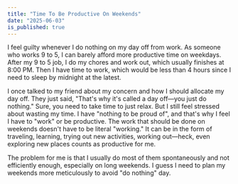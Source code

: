 ```yaml
---
title: "Time To Be Productive On Weekends"
date: "2025-06-03"
is_published: true
---
```


I feel guilty whenever I do nothing on my day off from work. As someone who works 9 to 5, I can barely afford more productive time on weekdays. After my 9 to 5 job, I do my chores and work out, which usually finishes at 8:00 PM. Then I have time to work, which would be less than 4 hours since I need to sleep by midnight at the latest.

I once talked to my friend about my concern and how I should allocate my day off. They just said, "That's why it's called a day off—you just do nothing." Sure, you need to take time to just relax. But I still feel stressed about wasting my time. I have "nothing to be proud of", and that's why I feel I have to "work" or be productive. The work that should be done on weekends doesn't have to be literal "working." It can be in the form of traveling, learning, trying out new activities, working out—heck, even exploring new places counts as productive for me.

The problem for me is that I usually do most of them spontaneously and not efficiently enough, especially on long weekends. I guess I need to plan my weekends more meticulously to avoid "do nothing" day.
